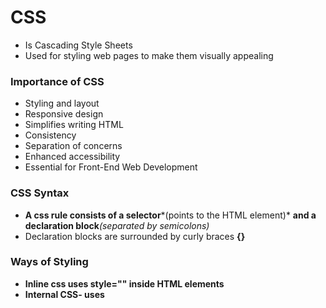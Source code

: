 # **CSS**

* Is Cascading Style Sheets
* Used for styling web pages to make them visually appealing

### 

### **Importance of CSS**

* Styling and layout
* Responsive design
* Simplifies writing HTML
* Consistency
* Separation of concerns
* Enhanced accessibility
* Essential for Front-End Web Development



### **CSS Syntax**

* **A css rule consists of a selector***(points to the HTML element)* <b>and a declaration block</b>*(separated by semicolons)*
* Declaration blocks are surrounded by curly braces **{}**



### **Ways of Styling**

* **Inline css uses style="" inside HTML elements**
* **Internal CSS- uses <style> tag on the head tag**
* **External CSS- use the <link> tag**



### **Best Practices**

* **Use external css for most projects**
* **Avoid using inline CSS**
* **You can use internal css for one page projects**



### **CSS Selectors**

* **Are patterns used to identify the HTML elements**
* **class selectors- Can be shared by multiple elements**
* **ID selector - Belongs to only one element**
* **Type/Element selector**
* **Universal Selector**
